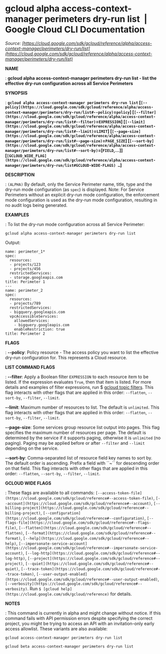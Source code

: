 # gcloud alpha access-context-manager perimeters dry-run list  |  Google Cloud CLI Documentation

*Source: [https://cloud.google.com/sdk/gcloud/reference/alpha/access-context-manager/perimeters/dry-run/list](https://cloud.google.com/sdk/gcloud/reference/alpha/access-context-manager/perimeters/dry-run/list)*

**NAME**

: **gcloud alpha access-context-manager perimeters dry-run list - list the effective dry-run configuration across all Service Perimeters**

**SYNOPSIS**

: **`gcloud alpha access-context-manager perimeters dry-run list` [`[--policy](https://cloud.google.com/sdk/gcloud/reference/alpha/access-context-manager/perimeters/dry-run/list#--policy)`=`policy`] [`[--filter](https://cloud.google.com/sdk/gcloud/reference/alpha/access-context-manager/perimeters/dry-run/list#--filter)`=`EXPRESSION`] [`[--limit](https://cloud.google.com/sdk/gcloud/reference/alpha/access-context-manager/perimeters/dry-run/list#--limit)`=`LIMIT`] [`[--page-size](https://cloud.google.com/sdk/gcloud/reference/alpha/access-context-manager/perimeters/dry-run/list#--page-size)`=`PAGE_SIZE`] [`[--sort-by](https://cloud.google.com/sdk/gcloud/reference/alpha/access-context-manager/perimeters/dry-run/list#--sort-by)`=[`FIELD`,…]] [`[GCLOUD_WIDE_FLAG](https://cloud.google.com/sdk/gcloud/reference/alpha/access-context-manager/perimeters/dry-run/list#GCLOUD-WIDE-FLAGS) …`]**

**DESCRIPTION**

: `(ALPHA)` By default, only the Service Perimeter name, title, type
and the dry-run mode configuration (as `spec`) is displayed.
Note: For Service Perimeters without an explicit dry-run mode configuration, the
enforcement mode configuration is used as the dry-run mode configuration,
resulting in no audit logs being generated.

**EXAMPLES**

: To list the dry-run mode configuration across all Service Perimeter:

```
gcloud alpha access-context-manager perimeters dry-run list
```

Output:

```
name: perimeter_1*
spec:
  resources:
  - projects/123
  - projects/456
  restrictedServices:
  - storage.googleapis.com
title: Perimeter 1
---
name: perimeter_2
spec:
  resources:
  - projects/789
  restrictedServices:
  - bigquery.googleapis.com
  vpcAccessibleServices:
    allowedServices:
    - bigquery.googleapis.com
    enableRestriction: true
title: Perimeter 2
```

**FLAGS**

: **--policy**:
Policy resource - The access policy you want to list the effective dry-run
configuration for. This represents a Cloud resource.

**LIST COMMAND FLAGS**

: **--filter**:
Apply a Boolean filter `EXPRESSION` to each resource item
to be listed. If the expression evaluates `True`, then that item is
listed. For more details and examples of filter expressions, run $ [gcloud topic filters](https://cloud.google.com/sdk/gcloud/reference/topic/filters). This flag
interacts with other flags that are applied in this order:
`--flatten`, `--sort-by`, `--filter`,
`--limit`.

**--limit**:
Maximum number of resources to list. The default is `unlimited`. This
flag interacts with other flags that are applied in this order:
`--flatten`, `--sort-by`, `--filter`,
`--limit`.

**--page-size**:
Some services group resource list output into pages. This flag specifies the
maximum number of resources per page. The default is determined by the service
if it supports paging, otherwise it is `unlimited` (no paging).
Paging may be applied before or after `--filter` and
`--limit` depending on the service.

**--sort-by**:
Comma-separated list of resource field key names to sort by. The default order
is ascending. Prefix a field with ``~´´ for descending order on that
field. This flag interacts with other flags that are applied in this order:
`--flatten`, `--sort-by`, `--filter`,
`--limit`.

**GCLOUD WIDE FLAGS**

: These flags are available to all commands: `[--access-token-file](https://cloud.google.com/sdk/gcloud/reference#--access-token-file)`,
`[--account](https://cloud.google.com/sdk/gcloud/reference#--account)`, `[--billing-project](https://cloud.google.com/sdk/gcloud/reference#--billing-project)`,
`[--configuration](https://cloud.google.com/sdk/gcloud/reference#--configuration)`,
`[--flags-file](https://cloud.google.com/sdk/gcloud/reference#--flags-file)`,
`[--flatten](https://cloud.google.com/sdk/gcloud/reference#--flatten)`, `[--format](https://cloud.google.com/sdk/gcloud/reference#--format)`, `[--help](https://cloud.google.com/sdk/gcloud/reference#--help)`, `[--impersonate-service-account](https://cloud.google.com/sdk/gcloud/reference#--impersonate-service-account)`,
`[--log-http](https://cloud.google.com/sdk/gcloud/reference#--log-http)`,
`[--project](https://cloud.google.com/sdk/gcloud/reference#--project)`, `[--quiet](https://cloud.google.com/sdk/gcloud/reference#--quiet)`, `[--trace-token](https://cloud.google.com/sdk/gcloud/reference#--trace-token)`, `[--user-output-enabled](https://cloud.google.com/sdk/gcloud/reference#--user-output-enabled)`,
`[--verbosity](https://cloud.google.com/sdk/gcloud/reference#--verbosity)`.
Run `$ [gcloud help](https://cloud.google.com/sdk/gcloud/reference)` for details.

**NOTES**

: This command is currently in alpha and might change without notice. If this
command fails with API permission errors despite specifying the correct project,
you might be trying to access an API with an invitation-only early access
allowlist. These variants are also available:

```
gcloud access-context-manager perimeters dry-run list
```

```
gcloud beta access-context-manager perimeters dry-run list
```